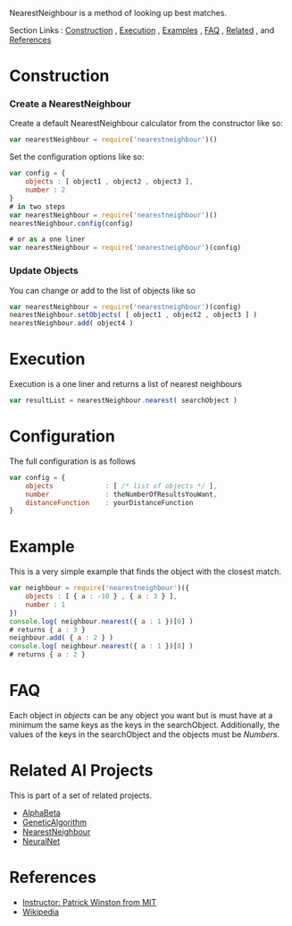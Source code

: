 NearestNeighbour is a method of looking up best matches.

Section Links : [Construction](#construction) , [Execution](#execution) , [Examples](#example) , [FAQ](#faq) , [Related](#related-ai-projects) , and [References](#references)

# Construction

### Create a NearestNeighbour
Create a default NearestNeighbour calculator from the constructor like so:
```js
var nearestNeighbour = require('nearestneighbour')()
```
Set the configuration options like so:
```js
var config = {
	objects : [ object1 , object2 , object3 ],
	number : 2
}
# in two steps
var nearestNeighbour = require('nearestneighbour')()
nearestNeighbour.config(config)

# or as a one liner
var nearestNeighbour = require('nearestneighbour')(config)
```

### Update Objects
You can change or add to the list of objects like so
```js
var nearestNeighbour = require('nearestneighbour')(config)
nearestNeighbour.setObjects( [ object1 , object2 , object3 ] )
nearestNeighbour.add( object4 )
```

# Execution
Execution is a one liner and returns a list of nearest neighbours
```js
var resultList = nearestNeighbour.nearest( searchObject )
```

# Configuration
The full configuration is as follows
```js
var config = {
	objects 			: [ /* list of objects */ ],
	number				: theNumberOfResultsYouWant,
	distanceFunction	: yourDistanceFunction
}
```

# Example
This is a very simple example that finds the object with the closest match.
```js
var neighbour = require('nearestneighbour')({ 
	objects : [ { a : -10 } , { a : 3 } ],
	number : 1
})
console.log( neighbour.nearest({ a : 1 })[0] )
# returns { a : 3 }
neighbour.add( { a : 2 } )
console.log( neighbour.nearest({ a : 1 })[0] )
# returns { a : 2 }
```
# FAQ
Each object in *objects* can be any object you want but is must have at a minimum the same keys as the keys in the searchObject.  Additionally, the values of the keys in the searchObject and the objects must be *Numbers*.


# Related AI Projects
This is part of a set of related projects.

* [AlphaBeta](https://www.npmjs.com/package/alphabeta)
* [GeneticAlgorithm](https://www.npmjs.com/package/geneticalgorithm)
* [NearestNeighbour](https://www.npmjs.com/package/nearestneighbour)
* [NeuralNet](https://www.npmjs.com/package/neuralnet)

# References

* [Instructor: Patrick Winston from MIT](http://www.youtube.com/v/09mb78oiPkA)
* [Wikipedia](https://en.wikipedia.org/wiki/K-nearest_neighbors_algorithm)